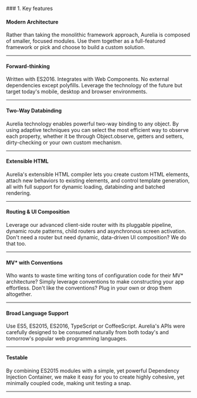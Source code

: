 <br>
### 1. Key features
<br>

#### Modern Architecture

Rather than taking the monolithic framework approach, Aurelia is composed of smaller, focused modules. Use them together as a full-featured framework or pick and choose to build a custom solution.

* * *

#### Forward-thinking

Written with ES2016. Integrates with Web Components. No external dependencies except polyfills. Leverage the technology of the future but target today's mobile, desktop and browser environments.

* * *

#### Two-Way Databinding

Aurelia technology enables powerful two-way binding to any object. By using adaptive techniques you can select the most efficient way to observe each property, whether it be through Object.observe, getters and setters, dirty-checking or your own custom mechanism.

* * *

#### Extensible HTML

Aurelia's extensible HTML compiler lets you create custom HTML elements, attach new behaviors to existing elements, and control template generation, all with full support for dynamic loading, databinding and batched rendering.

* * *

#### Routing & UI Composition

Leverage our advanced client-side router with its pluggable pipeline, dynamic route patterns, child routers and asynchronous screen activation. Don't need a router but need dynamic, data-driven UI composition? We do that too.

* * *

#### MV* with Conventions

Who wants to waste time writing tons of configuration code for their MV* architecture? Simply leverage conventions to make constructing your app effortless. Don't like the conventions? Plug in your own or drop them altogether.

* * *

#### Broad Language Support

Use ES5, ES2015, ES2016, TypeScript or CoffeeScript. Aurelia's APIs were carefully designed to be consumed naturally from both today's and tomorrow's popular web programming languages.

* * *

#### Testable

By combining ES2015 modules with a simple, yet powerful Dependency Injection Container, we make it easy for you to create highly cohesive, yet minimally coupled code, making unit testing a snap.

* * *

